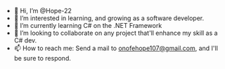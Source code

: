 - 👋 Hi, I’m @Hope-22
- 👀 I’m interested in learning, and growing as a software developer.
- 🌱 I’m currently learning C# on the .NET Framework
- 💞️ I’m looking to collaborate on any project that'll enhance my skill as a C# dev.
- 📫 How to reach me: Send a mail to onofehope107@gmail.com, and I'll be sure to respond.

<!---
Hope-22/Hope-22 is a ✨ special ✨ repository because its `README.md` (this file) appears on your GitHub profile.
You can click the Preview link to take a look at your changes.
--->
